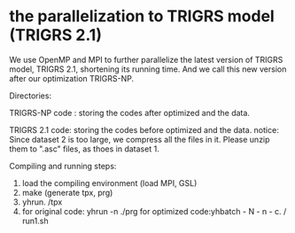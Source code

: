 # the parallelization to TRIGRS model (TRIGRS 2.1)
We use OpenMP and MPI to further parallelize the latest version of TRIGRS model, TRIGRS 2.1, shortening its running time.
And we call this new version after our optimization TRIGRS-NP.

Directories:

TRIGRS-NP code : storing the codes after optimized and the data.

TRIGRS 2.1 code: storing the codes before optimized and the data.
notice: Since dataset 2 is too large, we compress all the files in it. 
        Please unzip them to ".asc" files, as thoes in dataset 1.

Compiling and running steps: 
1) load the compiling environment (load MPI, GSL)
2) make (generate tpx, prg) 
3) yhrun. /tpx
4) for original code: yhrun -n ./prg
   for optimized code:yhbatch - N - n - c. / run1.sh
